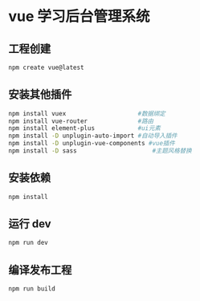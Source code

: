 # vue 学习后台管理系统

## 工程创建

```sh
npm create vue@latest
```

## 安装其他插件

```sh
npm install vuex                    #数据绑定
npm install vue-router              #路由
npm install element-plus            #ui元素
npm install -D unplugin-auto-import #自动导入插件
npm install -D unplugin-vue-components #vue插件
npm install -D sass                     #主题风格替换
```

## 安装依赖

```sh
npm install
```

## 运行 dev

```sh
npm run dev
```

## 编译发布工程

```sh
npm run build
```